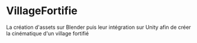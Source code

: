 # VillageFortifie
La création d'assets sur Blender puis leur intégration sur Unity afin de créer la cinématique d'un village fortifié
